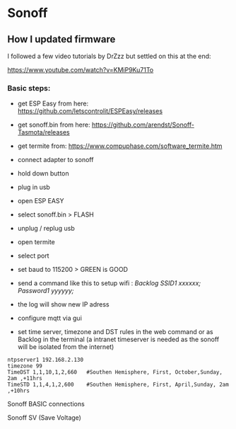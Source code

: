 <h1>Sonoff</h1>

<h2>How I updated firmware</h2>

I followed a few video tutorials by DrZzz but settled on this at the end:

https://www.youtube.com/watch?v=KMiP9Ku71To


<h3>Basic steps:</h3>

* get ESP Easy from here: https://github.com/letscontrolit/ESPEasy/releases
* get sonoff.bin from here: https://github.com/arendst/Sonoff-Tasmota/releases
* get termite from: https://www.compuphase.com/software_termite.htm


* connect adapter to sonoff
* hold down button
* plug in usb
* open ESP EASY
* select sonoff.bin > FLASH

* unplug / replug usb

* open termite
* select port
* set baud to 115200   > GREEN is GOOD

* send a command like this to setup wifi : *Backlog SSID1 xxxxxx; Password1 yyyyyy;*
* the log will show new IP adress
* configure mqtt via gui

* set time server, timezone and DST rules in the web command or as Backlog in the terminal (a intranet timeserver is needed as the sonoff will be isolated from the internet)

```` 
ntpserver1 192.168.2.130
timezone 99
TimeDST 1,1,10,1,2,660   #Southen Hemisphere, First, October,Sunday, 2am ,+11hrs
TimeSTD 1,1,4,1,2,600    #Southen Hemisphere, First, April,Sunday, 2am ,+10hrs
````


Sonoff BASIC connections


Sonoff SV (Save Voltage)




